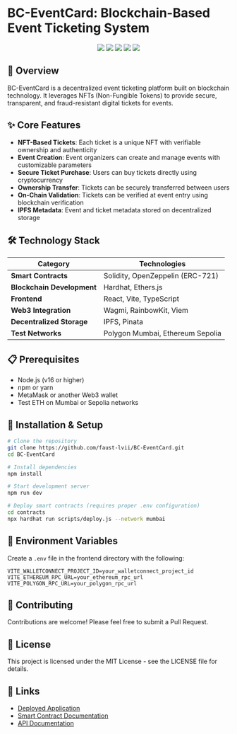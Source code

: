 # BC-EventCard: Blockchain-Based Event Ticketing System

<div align="center">
  <img src="https://img.shields.io/badge/Blockchain-Ethereum-blue"/>
  <img src="https://img.shields.io/badge/NFT-ERC721-blueviolet"/>
  <img src="https://img.shields.io/badge/Smart%20Contracts-Solidity-orange"/>
  <img src="https://img.shields.io/badge/Frontend-React-61dafb"/>
  <img src="https://img.shields.io/badge/License-MIT-green"/>
</div>

## 🚀 Overview

BC-EventCard is a decentralized event ticketing platform built on blockchain technology. It leverages NFTs (Non-Fungible Tokens) to provide secure, transparent, and fraud-resistant digital tickets for events.

## ✨ Core Features

- **NFT-Based Tickets**: Each ticket is a unique NFT with verifiable ownership and authenticity
- **Event Creation**: Event organizers can create and manage events with customizable parameters
- **Secure Ticket Purchase**: Users can buy tickets directly using cryptocurrency
- **Ownership Transfer**: Tickets can be securely transferred between users
- **On-Chain Validation**: Tickets can be verified at event entry using blockchain verification
- **IPFS Metadata**: Event and ticket metadata stored on decentralized storage

## 🛠️ Technology Stack

| Category | Technologies |
|----------|--------------|
| **Smart Contracts** | Solidity, OpenZeppelin (ERC-721) |
| **Blockchain Development** | Hardhat, Ethers.js |
| **Frontend** | React, Vite, TypeScript |
| **Web3 Integration** | Wagmi, RainbowKit, Viem |
| **Decentralized Storage** | IPFS, Pinata |
| **Test Networks** | Polygon Mumbai, Ethereum Sepolia |

## 📋 Prerequisites

- Node.js (v16 or higher)
- npm or yarn
- MetaMask or another Web3 wallet
- Test ETH on Mumbai or Sepolia networks

## 🔧 Installation & Setup

```bash
# Clone the repository
git clone https://github.com/faust-lvii/BC-EventCard.git
cd BC-EventCard

# Install dependencies
npm install

# Start development server
npm run dev

# Deploy smart contracts (requires proper .env configuration)
cd contracts
npx hardhat run scripts/deploy.js --network mumbai
```

## 📝 Environment Variables

Create a `.env` file in the frontend directory with the following:

```
VITE_WALLETCONNECT_PROJECT_ID=your_walletconnect_project_id
VITE_ETHEREUM_RPC_URL=your_ethereum_rpc_url
VITE_POLYGON_RPC_URL=your_polygon_rpc_url
```

## 🤝 Contributing

Contributions are welcome! Please feel free to submit a Pull Request.

## 📄 License

This project is licensed under the MIT License - see the LICENSE file for details.

## 🔗 Links

- [Deployed Application](https://.com)
- [Smart Contract Documentation](./docs/smart.md)
- [API Documentation](./docs/api.md)
